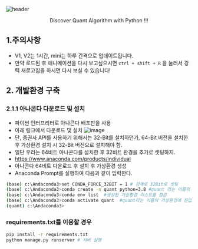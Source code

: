 ![header](https://capsule-render.vercel.app/api?type=waving&color=auto&height=300&section=header&text=Quant%20Trade&fontSize=90&animation=fadeIn&fontAlignY=38&desc=Discover%20Algorithm%20for%20quant%20trading&descAlignY=51&descAlign=62)
<p align='center'> Discover Quant Algorithm with Python !!! </p>

## 1.주의사항
- V1, V2는 1시간, mini는 하루 간격으로 업데이트됩니다.
- 만약 로드된 후 애니메이션을 다시 보고싶으시면 `ctrl + shift + R` 을 눌러서 강력 새로고침을 하시면 다시 보실 수 있습니다!


## 2. 개발환경 구축

### 2.1.1 아나콘다 다운로드 및 설치
- 파이썬 인터프리터로 아나콘다 배포판을 사용
- 아래 링크에서 다운로드 및 설치
![image](https://user-images.githubusercontent.com/120305891/209038337-f96f0f8b-8a52-4498-901a-d81ff98e0957.png)
- 단, 증권사 API를 사용하기 위해서는 32-Bit를 설치하던가,
  64-Bit 버전을 설치한 후 가상환경 설치 시 32-Bit 버전으로 설치해야 함.
- 일단 우리는 64비트 아나콘다를 설치한 후 32비트 환경을 추가로 셋팅하지.
- https://www.anaconda.com/products/individual
- 아나콘다 64비트 다운로드 후 설치 후 가상환경 생성
- Anaconda Prompt를 실행하여 다음과 같이 입력한다.
```sh
(base) c:\Andaconda3>set CONDA_FORCE_32BIT = 1 # 강제로 32Bit로 셋팅
(base) c:\Andaconda3>conda create -n quant python=3.8 #quant 라는 이름의 가상환경 생성
(base) c:\Andaconda3>conda env list  #생성된 가상환경 리스트를 점검
(base) c:\Andaconda3>conda activate quant  #quant라는 이름의 가상환경에 진입
(quant) c:\Andaconda3>

```


### requirements.txt를 이용할 경우

```sh
pip install -r requirements.txt
python manage.py runserver # 서버 실행
```
